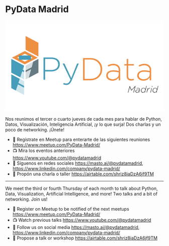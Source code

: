 # PyData Madrid

![PyData Madrid](https://raw.githubusercontent.com/PyDataMadrid/.github/main/profile/pydata-madrid-meetup-main.png)

Nos reunimos el tercer o cuarto jueves de cada mes para hablar de Python, Datos, Visualización, Inteligencia Artificial, ¡y lo que surja! Dos charlas y un poco de networking. ¡Únete!

- 📣 Regístrate en Meetup para enterarte de las siguientes reuniones https://www.meetup.com/PyData-Madrid/
- 📺 Mira los eventos anteriores https://www.youtube.com/@pydatamadrid
- 🦣 Síguenos en redes sociales https://masto.ai/@pydatamadrid, https://www.linkedin.com/company/pydata-madrid/
- 🎤 Propón una charla o taller https://airtable.com/shriz8iaDzA6jf9TM

---

We meet the third or fourth Thursday of each month to talk about Python, Data, Visualization, Artificial Intelligence, and more! Two talks and a bit of networking. Join us!

- 📣 Register on Meetup to be notified of the next meetups https://www.meetup.com/PyData-Madrid/
- 📺 Watch previous talks https://www.youtube.com/@pydatamadrid
- 🦣 Follow us on social media https://masto.ai/@pydatamadrid, https://www.linkedin.com/company/pydata-madrid/
- 🎤 Propose a talk or workshop https://airtable.com/shriz8iaDzA6jf9TM
